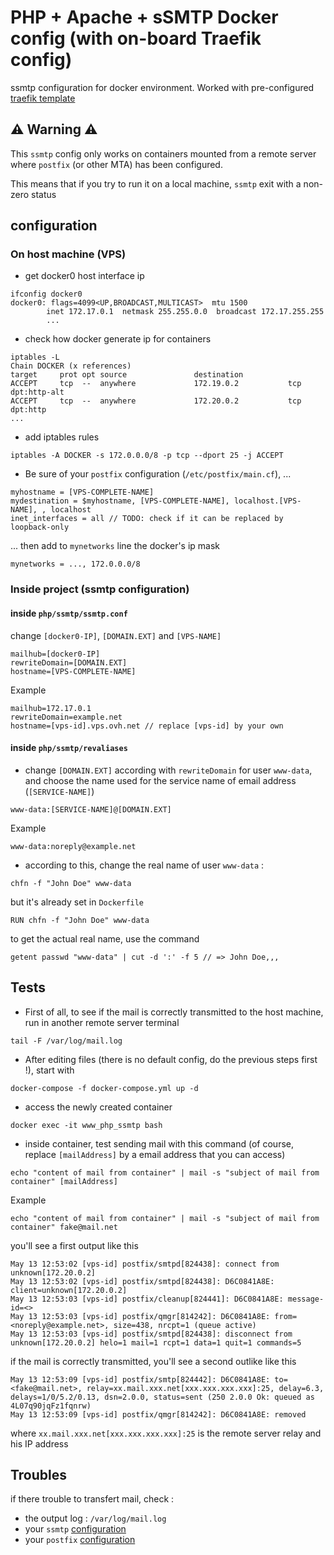 # PHP + Apache + sSMTP Docker config (with on-board Traefik config)

ssmtp configuration for docker environment. Worked with pre-configured [traefik template](https://github.com/alexiscotel/traefik)

## :warning: Warning :warning: 
This `ssmtp` config only works on containers mounted from a remote server where `postfix` (or other MTA) has been configured.

This means that if you try to run it on a local machine, `ssmtp` exit with a non-zero status

## configuration

### On host machine (VPS)

* get docker0 host interface ip
```
ifconfig docker0
docker0: flags=4099<UP,BROADCAST,MULTICAST>  mtu 1500
        inet 172.17.0.1  netmask 255.255.0.0  broadcast 172.17.255.255
        ...
```
* check how docker generate ip for containers
```
iptables -L
Chain DOCKER (x references)
target     prot opt source               destination
ACCEPT     tcp  --  anywhere             172.19.0.2           tcp dpt:http-alt
ACCEPT     tcp  --  anywhere             172.20.0.2           tcp dpt:http
...
```
* add iptables rules
```
iptables -A DOCKER -s 172.0.0.0/8 -p tcp --dport 25 -j ACCEPT
```
* Be sure of your `postfix` <a name="postfixConfig">configuration</a> (`/etc/postfix/main.cf`), ...
```
myhostname = [VPS-COMPLETE-NAME]
mydestination = $myhostname, [VPS-COMPLETE-NAME], localhost.[VPS-NAME], , localhost
inet_interfaces = all // TODO: check if it can be replaced by loopback-only
```
... then add to `mynetworks` line the docker's ip mask 
```
mynetworks = ..., 172.0.0.0/8
```


### Inside project <a name="ssmtpConfig">(ssmtp configuration)</a>

#### inside `php/ssmtp/ssmtp.conf`

change `[docker0-IP]`, `[DOMAIN.EXT]` and `[VPS-NAME]`
```
mailhub=[docker0-IP]
rewriteDomain=[DOMAIN.EXT]
hostname=[VPS-COMPLETE-NAME]
```
Example
```
mailhub=172.17.0.1
rewriteDomain=example.net
hostname=[vps-id].vps.ovh.net // replace [vps-id] by your own
```


#### inside `php/ssmtp/revaliases`

* change `[DOMAIN.EXT]` according with `rewriteDomain` for user `www-data`, and choose the name used for the service name of email address (`[SERVICE-NAME]`)
```
www-data:[SERVICE-NAME]@[DOMAIN.EXT]
```
Example
```
www-data:noreply@example.net
```


* according to this, change the real name of user `www-data` :
```
chfn -f "John Doe" www-data
```
but it's already set in `Dockerfile`
```
RUN chfn -f "John Doe" www-data
```
to get the actual real name, use the command 
```
getent passwd "www-data" | cut -d ':' -f 5 // => John Doe,,,
```

## Tests

* First of all, to see if the mail is correctly transmitted to the host machine, run in another remote server terminal
```
tail -F /var/log/mail.log
```
* After editing files (there is no default config, do the previous steps first !), start with
```
docker-compose -f docker-compose.yml up -d
```
* access the newly created container
```
docker exec -it www_php_ssmtp bash
```
* inside container, test sending mail with this command (of course, replace `[mailAddress]` by a email address that you can access)
```
echo "content of mail from container" | mail -s "subject of mail from container" [mailAddress]
```
Example
```
echo "content of mail from container" | mail -s "subject of mail from container" fake@mail.net
```
you'll see a first output like this
```
May 13 12:53:02 [vps-id] postfix/smtpd[824438]: connect from unknown[172.20.0.2]
May 13 12:53:02 [vps-id] postfix/smtpd[824438]: D6C0841A8E: client=unknown[172.20.0.2]
May 13 12:53:03 [vps-id] postfix/cleanup[824441]: D6C0841A8E: message-id=<>
May 13 12:53:03 [vps-id] postfix/qmgr[814242]: D6C0841A8E: from=<noreply@example.net>, size=438, nrcpt=1 (queue active)
May 13 12:53:03 [vps-id] postfix/smtpd[824438]: disconnect from unknown[172.20.0.2] helo=1 mail=1 rcpt=1 data=1 quit=1 commands=5
```
if the mail is correctly transmitted, you'll see a second outlike like this
```
May 13 12:53:09 [vps-id] postfix/smtp[824442]: D6C0841A8E: to=<fake@mail.net>, relay=xx.mail.xxx.net[xxx.xxx.xxx.xxx]:25, delay=6.3, delays=1/0/5.2/0.13, dsn=2.0.0, status=sent (250 2.0.0 Ok: queued as 4L07q90jqFz1fqnrw)
May 13 12:53:09 [vps-id] postfix/qmgr[814242]: D6C0841A8E: removed
```
where `xx.mail.xxx.net[xxx.xxx.xxx.xxx]:25` is the remote server relay and his IP address


## Troubles
if there trouble to transfert mail, check :
* the output log : `/var/log/mail.log`
* your `ssmtp` [configuration](#ssmtpConfig)
* your `postfix` [configuration](#postfixConfig)
